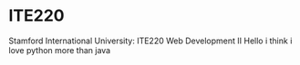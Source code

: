 # ITE220
Stamford International University: ITE220 Web Development II
Hello i think i love python more than java
